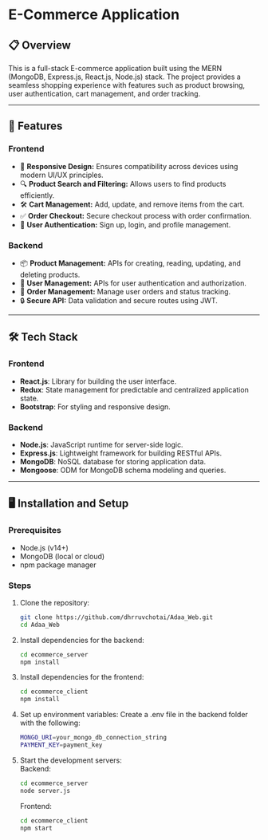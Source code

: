 # E-Commerce Application

## 📋 Overview
This is a full-stack E-commerce application built using the MERN (MongoDB, Express.js, React.js, Node.js) stack. The project provides a seamless shopping experience with features such as product browsing, user authentication, cart management, and order tracking.

---

## 🚀 Features

### Frontend
- 🛒 **Responsive Design:** Ensures compatibility across devices using modern UI/UX principles.
- 🔍 **Product Search and Filtering:** Allows users to find products efficiently.
- 🛠️ **Cart Management:** Add, update, and remove items from the cart.
- ✅ **Order Checkout:** Secure checkout process with order confirmation.
- 🔐 **User Authentication:** Sign up, login, and profile management.

### Backend
- 📦 **Product Management:** APIs for creating, reading, updating, and deleting products.
- 👤 **User Management:** APIs for user authentication and authorization.
- 🛒 **Order Management:** Manage user orders and status tracking.
- 🔒 **Secure API:** Data validation and secure routes using JWT.

---

## 🛠️ Tech Stack

### Frontend
- **React.js**: Library for building the user interface.
- **Redux**: State management for predictable and centralized application state.
- **Bootstrap**: For styling and responsive design.

### Backend
- **Node.js**: JavaScript runtime for server-side logic.
- **Express.js**: Lightweight framework for building RESTful APIs.
- **MongoDB**: NoSQL database for storing application data.
- **Mongoose**: ODM for MongoDB schema modeling and queries.

---

## 🖥️ Installation and Setup

### Prerequisites
- Node.js (v14+)
- MongoDB (local or cloud)
- npm package manager

### Steps
1. Clone the repository:
    ```bash
    git clone https://github.com/dhrruvchotai/Adaa_Web.git
    cd Adaa_Web
2. Install dependencies for the backend:
    ```bash
    cd ecommerce_server
    npm install
3. Install dependencies for the frontend:
    ```bash
    cd ecommerce_client
    npm install
4. Set up environment variables:
    Create a .env file in the backend folder with the following:
    ```bash
    MONGO_URI=your_mongo_db_connection_string
    PAYMENT_KEY=payment_key
5. Start the development servers:   
      Backend:
    ```bash
    cd ecommerce_server
    node server.js
    ```
      Frontend:
    ```bash
    cd ecommerce_client
    npm start

    

